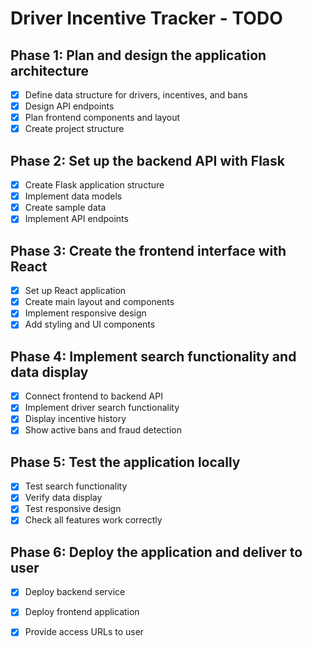 # Driver Incentive Tracker - TODO

## Phase 1: Plan and design the application architecture
- [x] Define data structure for drivers, incentives, and bans
- [x] Design API endpoints
- [x] Plan frontend components and layout
- [x] Create project structure

## Phase 2: Set up the backend API with Flask
- [x] Create Flask application structure
- [x] Implement data models
- [x] Create sample data
- [x] Implement API endpoints

## Phase 3: Create the frontend interface with React
- [x] Set up React application
- [x] Create main layout and components
- [x] Implement responsive design
- [x] Add styling and UI components

## Phase 4: Implement search functionality and data display
- [x] Connect frontend to backend API
- [x] Implement driver search functionality
- [x] Display incentive history
- [x] Show active bans and fraud detection

## Phase 5: Test the application locally
- [x] Test search functionality
- [x] Verify data display
- [x] Test responsive design
- [x] Check all features work correctly

## Phase 6: Deploy the application and deliver to user
- [x] Deploy backend service
- [x] Deploy frontend application
- [x] Provide access URLs to user

